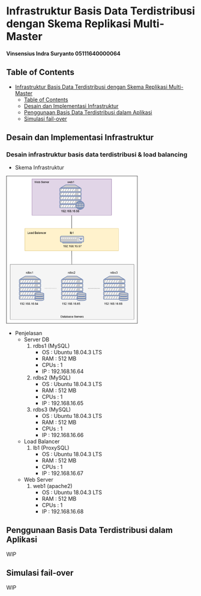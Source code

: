 # Infrastruktur Basis Data Terdistribusi dengan Skema Replikasi Multi-Master

#### Vinsensius Indra Suryanto 05111640000064

## Table of Contents
- [Infrastruktur Basis Data Terdistribusi dengan Skema Replikasi Multi-Master](#infrastruktur-basis-data-terdistribusi-dengan-skema-replikasi-multi-master)
  - [Table of Contents](#table-of-contents)
  - [Desain dan Implementasi Infrastruktur](#desain-dan-implementasi-infrastruktur)
  - [Penggunaan Basis Data Terdistribusi dalam Aplikasi](#penggunaan-basis-data-terdistribusi-dalam-aplikasi)
  - [Simulasi fail-over](#simulasi-fail-over)

## Desain dan Implementasi Infrastruktur

### Desain infrastruktur basis data terdistribusi & load balancing

- Skema Infrastruktur

<img src="assets/infrastruktur.png" alt="Gambar Desain Infrastruktur" width="350"/>

- Penjelasan
    - Server DB
        1. rdbs1 (MySQL)
            - OS    : Ubuntu 18.04.3 LTS
            - RAM   : 512 MB
            - CPUs  : 1
            - IP    : 192.168.16.64
        2. rdbs2 (MySQL)
            - OS    : Ubuntu 18.04.3 LTS
            - RAM   : 512 MB
            - CPUs  : 1
            - IP    : 192.168.16.65
        3. rdbs3 (MySQL)
            - OS    : Ubuntu 18.04.3 LTS
            - RAM   : 512 MB
            - CPUs  : 1
            - IP    : 192.168.16.66
    - Load Balancer
        1. lb1 (ProxySQL)
            - OS    : Ubuntu 18.04.3 LTS
            - RAM   : 512 MB
            - CPUs  : 1
            - IP    : 192.168.16.67
    - Web Server
        1. web1 (apache2)
            - OS    : Ubuntu 18.04.3 LTS
            - RAM   : 512 MB
            - CPUs  : 1
            - IP    : 192.168.16.68

## Penggunaan Basis Data Terdistribusi dalam Aplikasi

WIP

## Simulasi fail-over

WIP
